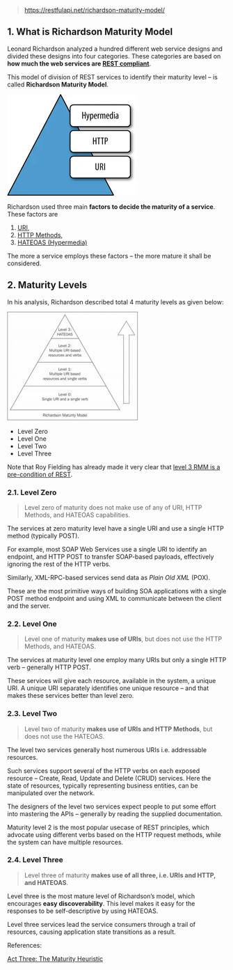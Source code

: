 
> https://restfulapi.net/richardson-maturity-model/

## 1. What is Richardson Maturity Model

Leonard Richardson analyzed a hundred different web service designs and divided these designs into four categories. These categories are based on **how much the web services are [REST compliant](https://restfulapi.net/rest-architectural-constraints/)**.

This model of division of REST services to identify their maturity level – is called **Richardson Maturity Model**.

![The levels of maturity according to Richardson’s model](assets/images/back-end/richardson-maturity-model-0.webp)

Richardson used three main **factors to decide the maturity of a service**. These factors are

1. [URI](https://restfulapi.net/resource-naming/),
2. [HTTP Methods](https://restfulapi.net/http-methods/),
3. [HATEOAS (Hypermedia)](https://restfulapi.net/hateoas/)

The more a service employs these factors – the more mature it shall be considered.

## 2. Maturity Levels

In his analysis, Richardson described total 4 maturity levels as given below:

![Richardson Maturity Model](assets/images/back-end/richardson-maturity-model-1.webp)

- Level Zero
- Level One
- Level Two
- Level Three

Note that Roy Fielding has already made it very clear that [level 3 RMM is a pre-condition of REST](http://roy.gbiv.com/untangled/2008/rest-apis-must-be-hypertext-driven).

### 2.1. Level Zero

> Level zero of maturity does not make use of any of URI, HTTP Methods, and HATEOAS capabilities.

The services at zero maturity level have a single URI and use a single HTTP method (typically POST).

For example, most SOAP Web Services use a single URI to identify an endpoint, and HTTP POST to transfer SOAP-based payloads, effectively ignoring the rest of the HTTP verbs.

Similarly, XML-RPC-based services send data as _Plain Old XML_ (POX).

These are the most primitive ways of building SOA applications with a single POST method endpoint and using XML to communicate between the client and the server.

### 2.2. Level One

> Level one of maturity **makes use of URIs**, but does not use the HTTP Methods, and HATEOAS.

The services at maturity level one employ many URIs but only a single HTTP verb – generally HTTP POST.

These services will give each resource, available in the system, a unique URI. A unique URI separately identifies one unique resource – and that makes these services better than level zero.

### 2.3. Level Two

> Level two of maturity **makes use of URIs and HTTP Methods**, but does not use the HATEOAS.

The level two services generally host numerous URIs i.e. addressable resources.

Such services support several of the HTTP verbs on each exposed resource – Create, Read, Update and Delete (CRUD) services. Here the state of resources, typically representing business entities, can be manipulated over the network.

The designers of the level two services expect people to put some effort into mastering the APIs – generally by reading the supplied documentation.

Maturity level 2 is the most popular usecase of REST principles, which advocate using different verbs based on the HTTP request methods, while the system can have multiple resources.

### 2.4. Level Three

> Level three of maturity **makes use of all three, i.e. URIs and HTTP, and HATEOAS**.

Level three is the most mature level of Richardson’s model, which encourages **easy discoverability**. This level makes it easy for the responses to be self-descriptive by using HATEOAS.

Level three services lead the service consumers through a trail of resources, causing application state transitions as a result.

References:

[Act Three: The Maturity Heuristic](https://www.crummy.com/writing/speaking/2008-QCon/act3.html)
